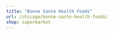 ```yaml
---
title: "Bonne Sante Health Foods"
url: /chicago/bonne-sante-health-foods/
shop: supermarket
---
```

